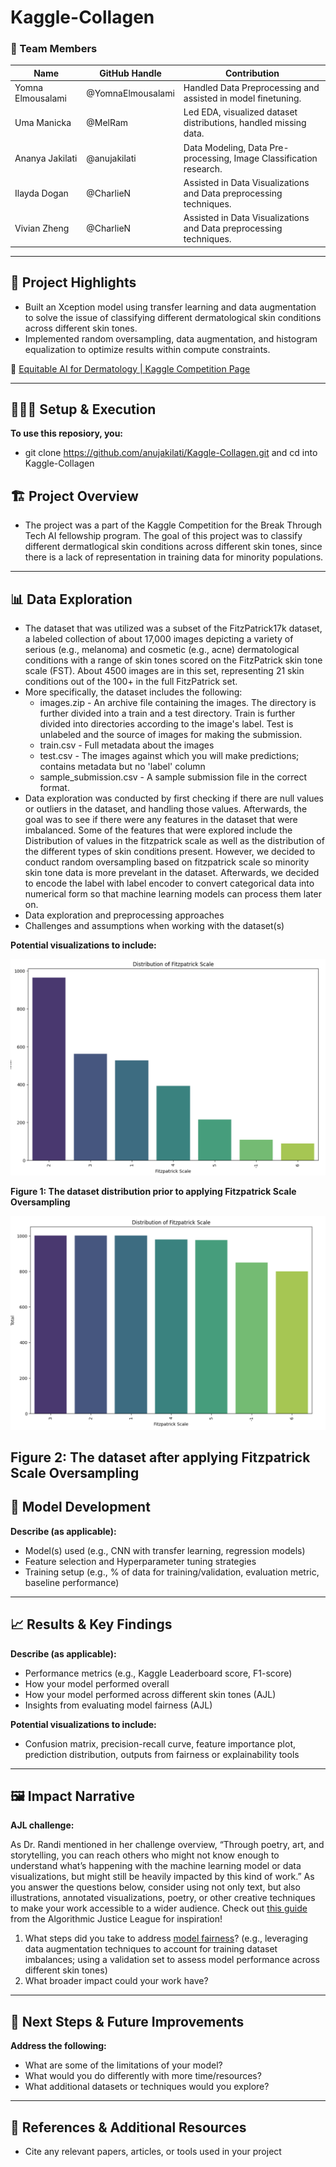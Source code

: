 # Kaggle-Collagen

### **👥 Team Members**

| Name | GitHub Handle | Contribution |
| ----- | ----- | ----- |
| Yomna Elmousalami | @YomnaElmousalami | Handled Data Preprocessing and assisted in model finetuning. |
| Uma Manicka | @MelRam | Led EDA, visualized dataset distributions, handled missing data. |
| Ananya Jakilati | @anujakilati | Data Modeling, Data Pre-processing, Image Classification research. |
| Ilayda Dogan | @CharlieN | Assisted in Data Visualizations and Data preprocessing techniques.|
| Vivian Zheng | @CharlieN | Assisted in Data Visualizations and Data preprocessing techniques. |

---

## **🎯 Project Highlights**

* Built an Xception model using transfer learning and data augmentation to solve the issue of classifying different dermatological skin conditions across different skin tones.
* Implemented random oversampling, data augmentation, and histogram equalization to optimize results within compute constraints.

🔗 [Equitable AI for Dermatology | Kaggle Competition Page](https://www.kaggle.com/competitions/bttai-ajl-2025/overview)

---

## **👩🏽‍💻 Setup & Execution**

**To use this reposiory, you:**
- git clone https://github.com/anujakilati/Kaggle-Collagen.git and cd into Kaggle-Collagen

## **🏗️ Project Overview**

* The project was a part of the Kaggle Competition for the Break Through Tech AI fellowship program. The goal of this project was to classify different dermatlogical skin conditions across different skin tones, since there is a lack of representation in training data for minority populations. 

---

## **📊 Data Exploration**

* The dataset that was utilized was a subset of the FitzPatrick17k dataset, a labeled collection of about 17,000 images depicting a variety of serious (e.g., melanoma) and cosmetic (e.g., acne) dermatological conditions with a range of skin tones scored on the FitzPatrick skin tone scale (FST). About 4500 images are in this set, representing 21 skin conditions out of the 100+ in the full FitzPatrick set.
* More specifically, the dataset includes the following:
  - images.zip - An archive file containing the images. The directory is further divided into a train and a test directory. Train is further divided into directories according to the image's label. Test is unlabeled and the source of images for making the submission.
  - train.csv - Full metadata about the images
  - test.csv - The images against which you will make predictions; contains metadata but no 'label' column
  - sample_submission.csv - A sample submission file in the correct format.
* Data exploration was conducted by first checking if there are null values or outliers in the dataset, and handling those values. Afterwards, the goal was to see if there were any features in the dataset that were imbalanced. Some of the features that were explored include the Distribution of values in the fitzpatrick scale as well as the distribution of the different types of skin conditions present. However, we decided to conduct random oversampling based on fitzpatrick scale so minority skin tone data is more prevelant in the dataset. Afterwards, we decided to encode the label with label encoder to convert categorical data into numerical form so that machine learning models can process them later on. 
* Data exploration and preprocessing approaches
* Challenges and assumptions when working with the dataset(s)

**Potential visualizations to include:**

![Before Oversampling with Fitzpatrick Scale](Visualizations/before_fitzpatrick_scale_oversampling.png)

**Figure 1: The dataset distribution prior to applying Fitzpatrick Scale Oversampling**

![After Oversampling with Fitzpatrick Scale](Visualizations/after_oversampling_fitzpatrick_scale.png)

**Figure 2: The dataset after applying Fitzpatrick Scale Oversampling**
---

## **🧠 Model Development**

**Describe (as applicable):**

* Model(s) used (e.g., CNN with transfer learning, regression models)
* Feature selection and Hyperparameter tuning strategies
* Training setup (e.g., % of data for training/validation, evaluation metric, baseline performance)

---

## **📈 Results & Key Findings**

**Describe (as applicable):**

* Performance metrics (e.g., Kaggle Leaderboard score, F1-score)
* How your model performed overall
* How your model performed across different skin tones (AJL)
* Insights from evaluating model fairness (AJL)

**Potential visualizations to include:**

* Confusion matrix, precision-recall curve, feature importance plot, prediction distribution, outputs from fairness or explainability tools

---

## **🖼️ Impact Narrative**

**AJL challenge:**

As Dr. Randi mentioned in her challenge overview, “Through poetry, art, and storytelling, you can reach others who might not know enough to understand what’s happening with the machine learning model or data visualizations, but might still be heavily impacted by this kind of work.”
As you answer the questions below, consider using not only text, but also illustrations, annotated visualizations, poetry, or other creative techniques to make your work accessible to a wider audience.
Check out [this guide](https://drive.google.com/file/d/1kYKaVNR\_l7Abx2kebs3AdDi6TlPviC3q/view) from the Algorithmic Justice League for inspiration!

1. What steps did you take to address [model fairness](https://haas.berkeley.edu/wp-content/uploads/What-is-fairness_-EGAL2.pdf)? (e.g., leveraging data augmentation techniques to account for training dataset imbalances; using a validation set to assess model performance across different skin tones)
2. What broader impact could your work have?

---

## **🚀 Next Steps & Future Improvements**

**Address the following:**

* What are some of the limitations of your model?
* What would you do differently with more time/resources?
* What additional datasets or techniques would you explore?

---

## **📄 References & Additional Resources**

* Cite any relevant papers, articles, or tools used in your project


